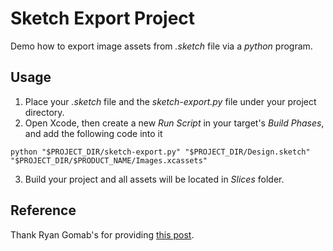 # Sketch Export Project
Demo how to export image assets from _.sketch_ file via a _python_ program.

## Usage
1. Place your _.sketch_ file and the _sketch-export.py_ file under your project directory.
2. Open Xcode, then create a new _Run Script_ in your target's _Build Phases_, and add the following code into it
```
python "$PROJECT_DIR/sketch-export.py" "$PROJECT_DIR/Design.sketch" "$PROJECT_DIR/$PRODUCT_NAME/Images.xcassets"
```
3. Build your project and all assets will be located in _Slices_ folder.

## Reference
Thank Ryan Gomab's for providing [this post](http://www.ryangomba.com/automatically-export-sketch-slices-xcode.html).
